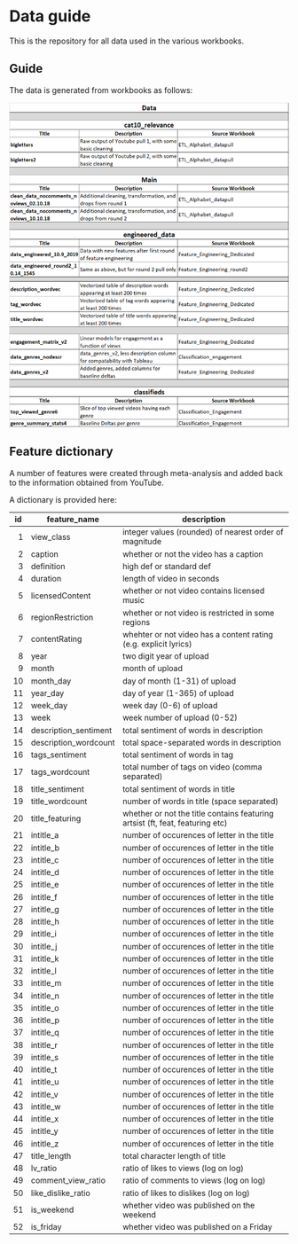 # Data guide
This is the repository for all data used in the various workbooks.

## Guide
The data is generated from workbooks as follows:

<span><img src="https://raw.githubusercontent.com/conorbarryhoke/Capstone/master/assets/data_files_description_sources.bmp"><span>

## Feature dictionary
A number of features were created through meta-analysis and added back to the information obtained from YouTube.

A dictionary is provided here:

<table class="table table-bordered table-hover table-condensed">
<thead><tr><th title="Field #1">id</th>
<th title="Field #2">feature_name</th>
<th title="Field #3">description</th>
</tr></thead>
<tbody><tr>
<td align="right">1</td>
<td>view_class</td>
<td>integer values (rounded) of nearest order of magnitude</td>
</tr>
<tr>
<td align="right">2</td>
<td>caption</td>
<td>whether or not the video has a caption</td>
</tr>
<tr>
<td align="right">3</td>
<td>definition</td>
<td>high def or standard def</td>
</tr>
<tr>
<td align="right">4</td>
<td>duration</td>
<td>length of video in seconds</td>
</tr>
<tr>
<td align="right">5</td>
<td>licensedContent</td>
<td>whether or not video contains licensed music</td>
</tr>
<tr>
<td align="right">6</td>
<td>regionRestriction</td>
<td>whether or not video is restricted in some regions</td>
</tr>
<tr>
<td align="right">7</td>
<td>contentRating</td>
<td>whehter or not video has a content rating (e.g. explicit lyrics)</td>
</tr>
<tr>
<td align="right">8</td>
<td>year</td>
<td>two digit year of upload</td>
</tr>
<tr>
<td align="right">9</td>
<td>month</td>
<td>month of upload</td>
</tr>
<tr>
<td align="right">10</td>
<td>month_day</td>
<td>day of month (1-31) of upload</td>
</tr>
<tr>
<td align="right">11</td>
<td>year_day</td>
<td>day of year (1-365) of upload</td>
</tr>
<tr>
<td align="right">12</td>
<td>week_day</td>
<td>week day (0-6) of upload</td>
</tr>
<tr>
<td align="right">13</td>
<td>week</td>
<td>week number of upload (0-52)</td>
</tr>
<tr>
<td align="right">14</td>
<td>description_sentiment</td>
<td>total sentiment of words in description</td>
</tr>
<tr>
<td align="right">15</td>
<td>description_wordcount</td>
<td>total space-separated words in description</td>
</tr>
<tr>
<td align="right">16</td>
<td>tags_sentiment</td>
<td>total sentiment of words in tag</td>
</tr>
<tr>
<td align="right">17</td>
<td>tags_wordcount</td>
<td>total number of tags on video (comma separated)</td>
</tr>
<tr>
<td align="right">18</td>
<td>title_sentiment</td>
<td>total sentiment of words in title</td>
</tr>
<tr>
<td align="right">19</td>
<td>title_wordcount</td>
<td>number of words in title (space separated)</td>
</tr>
<tr>
<td align="right">20</td>
<td>title_featuring</td>
<td>whether or not the title contains featuring artsist (ft, feat, featuring etc)</td>
</tr>
<tr>
<td align="right">21</td>
<td>intitle_a</td>
<td>number of occurences of letter in the title</td>
</tr>
<tr>
<td align="right">22</td>
<td>intitle_b</td>
<td>number of occurences of letter in the title</td>
</tr>
<tr>
<td align="right">23</td>
<td>intitle_c</td>
<td>number of occurences of letter in the title</td>
</tr>
<tr>
<td align="right">24</td>
<td>intitle_d</td>
<td>number of occurences of letter in the title</td>
</tr>
<tr>
<td align="right">25</td>
<td>intitle_e</td>
<td>number of occurences of letter in the title</td>
</tr>
<tr>
<td align="right">26</td>
<td>intitle_f</td>
<td>number of occurences of letter in the title</td>
</tr>
<tr>
<td align="right">27</td>
<td>intitle_g</td>
<td>number of occurences of letter in the title</td>
</tr>
<tr>
<td align="right">28</td>
<td>intitle_h</td>
<td>number of occurences of letter in the title</td>
</tr>
<tr>
<td align="right">29</td>
<td>intitle_i</td>
<td>number of occurences of letter in the title</td>
</tr>
<tr>
<td align="right">30</td>
<td>intitle_j</td>
<td>number of occurences of letter in the title</td>
</tr>
<tr>
<td align="right">31</td>
<td>intitle_k</td>
<td>number of occurences of letter in the title</td>
</tr>
<tr>
<td align="right">32</td>
<td>intitle_l</td>
<td>number of occurences of letter in the title</td>
</tr>
<tr>
<td align="right">33</td>
<td>intitle_m</td>
<td>number of occurences of letter in the title</td>
</tr>
<tr>
<td align="right">34</td>
<td>intitle_n</td>
<td>number of occurences of letter in the title</td>
</tr>
<tr>
<td align="right">35</td>
<td>intitle_o</td>
<td>number of occurences of letter in the title</td>
</tr>
<tr>
<td align="right">36</td>
<td>intitle_p</td>
<td>number of occurences of letter in the title</td>
</tr>
<tr>
<td align="right">37</td>
<td>intitle_q</td>
<td>number of occurences of letter in the title</td>
</tr>
<tr>
<td align="right">38</td>
<td>intitle_r</td>
<td>number of occurences of letter in the title</td>
</tr>
<tr>
<td align="right">39</td>
<td>intitle_s</td>
<td>number of occurences of letter in the title</td>
</tr>
<tr>
<td align="right">40</td>
<td>intitle_t</td>
<td>number of occurences of letter in the title</td>
</tr>
<tr>
<td align="right">41</td>
<td>intitle_u</td>
<td>number of occurences of letter in the title</td>
</tr>
<tr>
<td align="right">42</td>
<td>intitle_v</td>
<td>number of occurences of letter in the title</td>
</tr>
<tr>
<td align="right">43</td>
<td>intitle_w</td>
<td>number of occurences of letter in the title</td>
</tr>
<tr>
<td align="right">44</td>
<td>intitle_x</td>
<td>number of occurences of letter in the title</td>
</tr>
<tr>
<td align="right">45</td>
<td>intitle_y</td>
<td>number of occurences of letter in the title</td>
</tr>
<tr>
<td align="right">46</td>
<td>intitle_z</td>
<td>number of occurences of letter in the title</td>
</tr>
<tr>
<td align="right">47</td>
<td>title_length</td>
<td>total character length of title</td>
</tr>
<tr>
<td align="right">48</td>
<td>lv_ratio</td>
<td>ratio of likes to views (log on log)</td>
</tr>
<tr>
<td align="right">49</td>
<td>comment_view_ratio</td>
<td>ratio of comments to views (log on log)</td>
</tr>
<tr>
<td align="right">50</td>
<td>like_dislike_ratio</td>
<td>ratio of likes to dislikes (log on log)</td>
</tr>
<tr>
<td align="right">51</td>
<td>is_weekend</td>
<td>whether video was published on the weekend</td>
</tr>
<tr>
<td align="right">52</td>
<td>is_friday</td>
<td>whether video was published on a Friday</td>
</tr>
</tbody></table>
